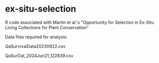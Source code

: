 # ex-situ-selection
R code associated with Martin et al.'s "Opportunity for Selection in Ex-Situ Living Collections for Plant Conservation"

Data files required for analysis:

QaSurvivalData20230922.csv

QaSurDat_2024Jun21_122839.csv 
